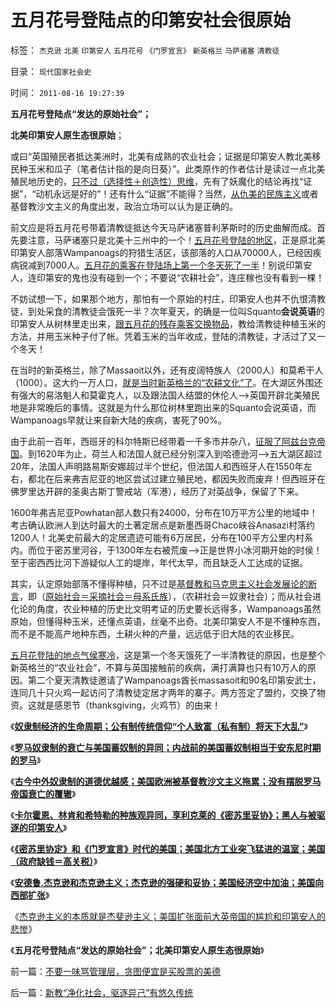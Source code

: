 # 五月花号登陆点的印第安社会很原始

标签： `杰克逊` `北美` `印第安人` `五月花号` `《门罗宣言》` `新英格兰` `马萨诸塞` `清教徒` 

目录： `现代国家社会史`

时间： `2011-08-16 19:27:39`

**五月花号登陆点“发达的原始社会”；**

**北美印第安人原生态很原始**；

或曰“英国殖民者抵达美洲时，北美有成熟的农业社会；证据是印第安人教北美移民种玉米和瓜子（笔者估计指的是向日葵）”。此类原作的作者估计是读过一点北美殖民地历史的，[只不过（选择性＋创造性）思维](../../../2010/10/10/个人主义心证允许创造性体验：意淫合法！.md)，先有了妖魔化的结论再找“证据”，“动机永远是好的”！还有什么“证据”不能得？当然，[从仇美的民族主义](../../../2010/11/24/中国不称霸心口如一，绝不是韬光养晦.md)或者基督教沙文主义的角度出发，政治立场可以认为是正确的。

前文应是将五月花号带着清教徒抵达今天马萨诸塞普利茅斯时的历史曲解而成。首先要注意，马萨诸塞只是北美十三州中的一个！[五月花号登陆的地区](../../../2011/3/15/美国的农民工和户籍制度和印第安人.md)，正是原北美印第安人部落Wampanoags的狩猎生活区，该部落的人口从70000人，已经因疾病锐减到7000人。[五月花的乘客在登陆场上第一个冬天死了一半](../../../2011/5/6/黑奴贸易，美国不是主角.md)！别说印第安人，连印第安的鬼也没有碰到一个；不要说“农耕社会”，连庄稼也没有看到一棵！

不妨试想一下，如果那个地方，那怕有一个原始的村庄，印第安人也并不仇恨清教徒，到处采食的清教徒会饿死一半？次年夏天，的确是一位叫Squanto**会说英语**的印第安人从树林里走出来，[跟五月花的残存乘客交换物品](../../../2010/4/6/文明之初军事不是主旋律；英雄历史地位是“无足轻重“.md)，教给清教徒种植玉米的方法，并用玉米种子付了帐。凭着玉米的当年收成，登陆的清教徒，才活过了又一个冬天！

在当时的新英格兰，除了Massaoit以外，还有皮阔特族人（2000人）和莫希干人（1000）。这大约一万人口，[就是当时新英格兰的“农耕文化”了](../../../2010/4/6/原始农业文明国家几乎都是从“征服洪水”开始.md)。在大湖区外围还有强大的易洛魁人和莫霍克人，以及跟法国人结盟的休伦人——>英国开辟北美殖民地是非常晚后的事情。这就是为什么那位树林里跑出来的Squanto会说英语，而Wampanoags早就让来自新大陆的疾病，害死了90%。

由于此前一百年，西班牙的科尔特斯已经带着一千多市井杂八，[征服了阿兹台克帝国](../../../2010/4/19/美洲自然条件对文明进化非常严酷.md)。到1620年为止，荷兰人和法国人就已经分别深入到哈德逊河——>五大湖区超过20年，法国人声明路易斯安娜超过半个世纪，但法国人和西班牙人在1550年左右，都北在后来弗吉尼亚的地区尝试过建立殖民地，都因失败而废弃！但西班牙在佛罗里达开辟的圣奥古斯丁警戒站（军港），经历了对英战争，保留了下来。

1600年弗吉尼亚Powhatan部人数只有24000，分布在10万平方公里的地域中！考古确认欧洲人到达时最大的土著定居点是新墨西哥Chaco峡谷Anasazi村落约1200人！北美史前最大的定居遗迹可能有6万居民，分布在100平方公里内村系内。而位于密苏里河谷，于1300年左右被荒废——>正是世界小冰河期开始的时侯！至于密西西比河下游疑似人工的堤岸，年代太早，而且缺乏人工达成的证据。

其实，认定原始部落不懂得种植，只不过是[基督教和马克思主义社会发展论的断言](../../../2010/5/25/马恩社会史不是某个定义错了.md)，即（[原始社会＝采摘社会＝母系氏族](../../../2009/4/27/从母系氏族观点看社会发展史缺乏科学根据.md)），（农耕社会＝奴隶社会）；而从社会进化论的角度，农业种植的历史比文明考证的历史要长远得多，Wampanoags虽然原始，但懂得种玉米，还懂点英语，丝毫不出奇。北美印第安人不是不懂种东西，而不是不能高产地种东西，土耕火种的产量，远远低于旧大陆的农业移民。

[五月花登陆的地点气侯寒冷](../../../2010/4/19/《五月花号公约》有什么先决条件.md)，这是第一个冬天饿死了一半清教徒的原因，也是整个新英格兰的“农业社会”，不算与英国接触前的疾病，满打满算也只有10万人的原因。第二个夏天清教徒邀请了Wampanoags酋长massasoit和90名印第安武士，连同几十只火鸡一起访问了清教徒定居才两年的寨子。两方签定了盟约，交换了物资。这就是感恩节（thanksgiving，火鸡节）的由来！

《[**奴隶制经济的生命周期；公有制传统信仰“个人致富（私有制）将天下大乱”**](../../../2011/8/11/奴隶制经济模式的生命周期.md)》

《[**罗马奴隶制的衰亡与美国蓄奴制的异同；内战前的美国蓄奴制相当于安东尼时期的罗马**](../../../2011/8/14/罗马奴隶制的衰亡与美国蓄奴制.md)》

《[**古今中外奴隶制的道德优越感；美国欧洲被基督教沙文主义拖累；没有摆脱罗马帝国衰亡的覆辙**](../../../2011/8/14/古今中外奴隶制的道德优越感.md)》

《[**卡尔霍恩、林肯和希特勒的种族观异同，享利克莱的《密苏里妥协》；黑人与被驱逐的印第安人**](../../../2011/8/14/卡尔霍恩,林肯，希特勒的种族观和享利克莱的妥协.md)》

《[**《密苏里协定》和《门罗宣言》时代的美国；美国北方工业突飞猛进的温室；美国（政府缺钱＝高关税）**](../../../2011/8/14/《密苏里协定》和《门罗宣言》时代（政府缺钱＝高关税）.md)》

《[**安德鲁.杰克逊和杰克逊主义；杰克逊的强硬和妥协；美国经济空中加油；美国向西部扩张**](../../../2011/8/15/碰上老大兵，有理没理说不清.md)》

《[杰克逊主义的本质就是杰斐逊主义；美国扩张面前大英帝国的尴尬和印第安人的悲惨](../../../2011/8/15/大英帝国的屈辱和印第安人的悲惨.md)》

《**五月花号登陆点“发达的原始社会”；北美印第安人原生态很原始**》



前一篇：[不要一味骂管理层，贪图便宜是买股票的美德](../../../2011/8/16/不要一味骂管理层，贪图便宜是买股票的美德.md)

后一篇：[新教“净化社会，驱逐异己”有悠久传统](../../../2011/8/16/新教“净化社会，驱逐异己”有悠久传统.md)